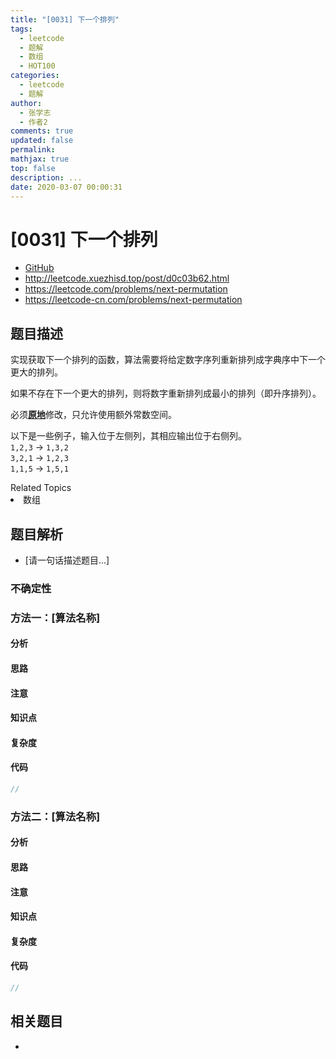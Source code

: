 ```yaml
---
title: "[0031] 下一个排列"
tags:
  - leetcode
  - 题解
  - 数组
  - HOT100
categories:
  - leetcode
  - 题解
author:
  - 张学志
  - 作者2
comments: true
updated: false
permalink:
mathjax: true
top: false
description: ...
date: 2020-03-07 00:00:31
---
```



# [0031] 下一个排列
* [GitHub](https://github.com/algoboy101/LeetCodeCrowdsource/tree/master/_posts/QA/%5B0031%5D%20%E4%B8%8B%E4%B8%80%E4%B8%AA%E6%8E%92%E5%88%97.md)
* http://leetcode.xuezhisd.top/post/d0c03b62.html
* https://leetcode.com/problems/next-permutation
* https://leetcode-cn.com/problems/next-permutation


## 题目描述

<p>实现获取下一个排列的函数，算法需要将给定数字序列重新排列成字典序中下一个更大的排列。</p>

<p>如果不存在下一个更大的排列，则将数字重新排列成最小的排列（即升序排列）。</p>

<p>必须<strong><a href="https://baike.baidu.com/item/%E5%8E%9F%E5%9C%B0%E7%AE%97%E6%B3%95" target="_blank">原地</a></strong>修改，只允许使用额外常数空间。</p>

<p>以下是一些例子，输入位于左侧列，其相应输出位于右侧列。<br>
<code>1,2,3</code> &rarr; <code>1,3,2</code><br>
<code>3,2,1</code> &rarr; <code>1,2,3</code><br>
<code>1,1,5</code> &rarr; <code>1,5,1</code></p>
<div><div>Related Topics</div><div><li>数组</li></div></div>


## 题目解析
* [请一句话描述题目...]

### 不确定性


### 方法一：[算法名称]

#### 分析

#### 思路

#### 注意

#### 知识点

#### 复杂度

#### 代码

```cpp
//
```


### 方法二：[算法名称]

#### 分析

#### 思路

#### 注意

#### 知识点

#### 复杂度

#### 代码

```cpp
//
```


## 相关题目
* 
